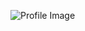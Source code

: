 ![Profile Image](https://avatars.githubusercontent.com/u/9482574?s=460&u=2f8d93c7d83bc03d73229fc8e6c0094bff57e65d&v=4)
